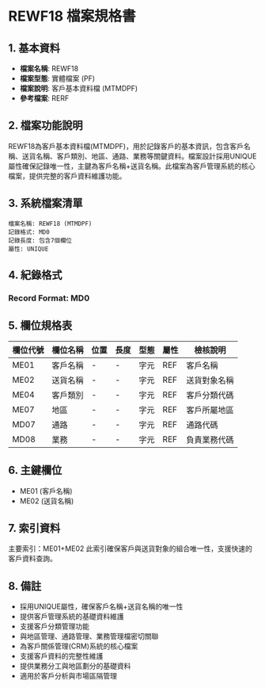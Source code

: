 # REWF18 檔案規格書

## 1. 基本資料
- **檔案名稱**: REWF18
- **檔案型態**: 實體檔案 (PF)
- **檔案說明**: 客戶基本資料檔 (MTMDPF)
- **參考檔案**: RERF

## 2. 檔案功能說明
REWF18為客戶基本資料檔(MTMDPF)，用於記錄客戶的基本資訊，包含客戶名稱、送貨名稱、客戶類別、地區、通路、業務等關鍵資料。檔案設計採用UNIQUE屬性確保記錄唯一性，主鍵為客戶名稱+送貨名稱。此檔案為客戶管理系統的核心檔案，提供完整的客戶資料維護功能。

## 3. 系統檔案清單
```
檔案名稱: REWF18 (MTMDPF)
記錄格式: MD0
記錄長度: 包含7個欄位
屬性: UNIQUE
```

## 4. 紀錄格式
### Record Format: MD0

## 5. 欄位規格表

| 欄位代號 | 欄位名稱 | 位置 | 長度 | 型態 | 屬性 | 檢核說明 |
|---------|----------|------|------|------|------|----------|
| ME01 | 客戶名稱 | - | - | 字元 | REF | 客戶名稱 |
| ME02 | 送貨名稱 | - | - | 字元 | REF | 送貨對象名稱 |
| ME04 | 客戶類別 | - | - | 字元 | REF | 客戶分類代碼 |
| ME07 | 地區 | - | - | 字元 | REF | 客戶所屬地區 |
| MD07 | 通路 | - | - | 字元 | REF | 通路代碼 |
| MD08 | 業務 | - | - | 字元 | REF | 負責業務代碼 |

## 6. 主鍵欄位
- ME01 (客戶名稱)
- ME02 (送貨名稱)

## 7. 索引資料
主要索引：ME01+ME02
此索引確保客戶與送貨對象的組合唯一性，支援快速的客戶資料查詢。

## 8. 備註
- 採用UNIQUE屬性，確保客戶名稱+送貨名稱的唯一性
- 提供客戶管理系統的基礎資料維護
- 支援客戶分類管理功能
- 與地區管理、通路管理、業務管理檔密切關聯
- 為客戶關係管理(CRM)系統的核心檔案
- 支援客戶資料的完整性維護
- 提供業務分工與地區劃分的基礎資料
- 適用於客戶分析與市場區隔管理 